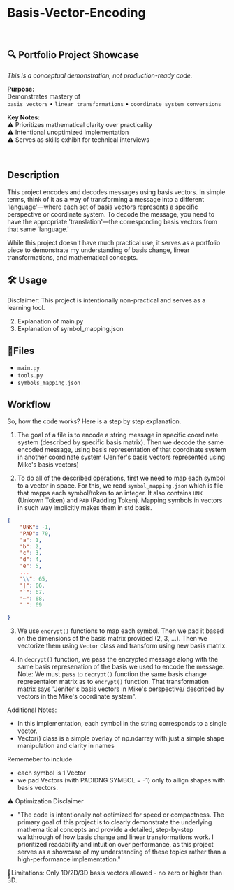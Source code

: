# Basis-Vector-Encoding
<!-- # 🚧🏗️ In Progress... -->
<br>

## **🔍 Portfolio Project Showcase**  
*This is a conceptual demonstration, not production-ready code.*  

**Purpose:**  
Demonstrates mastery of  
`basis vectors` • `linear transformations` • `coordinate system conversions`  

**Key Notes:**  
⚠️ Prioritizes mathematical clarity over practicality  
⚠️ Intentional unoptimized implementation  
⚠️ Serves as skills exhibit for technical interviews  


<br>

## Description

This project encodes and decodes messages using basis vectors. 
In simple terms, think of it as a way of transforming a message into a different 'language'—where each set of basis vectors represents a specific perspective or coordinate system. To decode the message, you need to have the appropriate 'translation'—the corresponding basis vectors from that same 'language.' 

While this project doesn't have much practical use, it serves as a portfolio piece to demonstrate my understanding of basis change, linear transformations, and mathematical concepts.


## 🛠️ Usage

Disclaimer: This project is intentionally non-practical and serves as a learning tool.

2. Explanation of main.py
3. Explanation of symbol_mapping.json


## 📙Files
- `main.py`
- `tools.py`
- `symbols_mapping.json`

## Workflow

So, how the code works? Here is a step by step explanation.

1. The goal of a file is to encode a string message in specific coordinate system (described by specific basis matrix). Then we decode the same encoded message, using basis representation of that coordinate system in another coordinate system (Jenifer's basis vectors represented using Mike's basis vectors)

2. To do all of the described operations, first we need to map each symbol to a vector in space. For this, we read `symbol_mapping.json` which is file that mapps each symbol/token to an integer.
It also contains `UNK` (Unkown Token) and `PAD` (Padding Token). Mapping symbols in vectors in such way implicitly makes them in std basis.
```json
{
    "UNK": -1,
    "PAD": 70,
    "a": 1,
    "b": 2,
    "c": 3,
    "d": 4,
    "e": 5,
    ...
    "\\": 65,
    "|": 66,
    "`": 67,
    "~": 68,
    " ": 69

}
```

3. We use `encrypt()` functions  to map each symbol. Then we pad it based on the dimensions of the basis matrix provided (2, 3, ...). Then we vectorize them using `Vector` class and transform using new basis matrix.

4. In `decrypt()` function, we pass the encrypted message along with the same basis represenation of the basis we used to encode the message. Note: We must pass to `decrypt()` function the same basis change representaion matrix as to `encrypt()` function. That transformation matrix says "Jenifer's basis vectors in Mike's perspective/ described by vectors in the Mike's coordinate system".

Additional Notes:

- In this implementation, each symbol in the string corresponds to a single vector.
- Vector() class is a simple overlay  of np.ndarray with just a simple shape manipulation and clarity in names


Rememeber to include
- each symbol is 1 Vector
- we pad Vectors (with PADIDNG SYMBOL = -1) only to allign shapes with basis vectors. 





⚠️ Optimization Disclaimer
- "The code is intentionally not optimized for speed or compactness. The primary goal of this project is to clearly demonstrate the underlying mathema tical concepts and provide a detailed, step-by-step walkthrough of how basis change and linear transformations work. I prioritized readability and intuition over performance, as this project serves as a showcase of my understanding of these topics rather than a high-performance implementation."

🚦Limitations:
Only 1D/2D/3D basis vectors allowed - no zero or higher than 3D.
